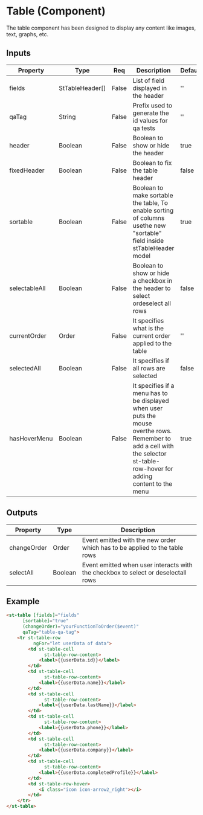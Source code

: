 # Table (Component)

   The table component has been designed to display any content like images, text, graphs, etc.

## Inputs

| Property      | Type            | Req   | Description                                                                                                                                                                  | Default |
| ------------- | --------------- | ----- | ---------------------------------------------------------------------------------------------------------------------------------------------------------------------------- | ------- |
| fields        | StTableHeader[] | False | List of field displayed in the header                                                                                                                                        | ''      |
| qaTag         | String          | False | Prefix used to generate the id values for qa tests                                                                                                                           | ''      |
| header        | Boolean         | False | Boolean to show or hide the header                                                                                                                                           | true    |
| fixedHeader   | Boolean         | False | Boolean to fix the table header                                                                                                                                              | false   |
| sortable      | Boolean         | False | Boolean to make sortable the table, To enable sorting of columns usethe new "sortable" field inside stTableHeader model                                                      | true    |
| selectableAll | Boolean         | False | Boolean to show or hide a checkbox in the header to select ordeselect all rows                                                                                               | false   |
| currentOrder  | Order           | False | It specifies what is the current order applied to the table                                                                                                                  | ''      |
| selectedAll   | Boolean         | False | It specifies if all rows are selected                                                                                                                                        | false   |
| hasHoverMenu  | Boolean         | False | It specifies if a menu has to be displayed when user puts the mouse overthe rows. Remember to add a cell with the selector st-table-row-hover for adding content to the menu | true    |

## Outputs

| Property    | Type    | Description                                                                        |
| ----------- | ------- | ---------------------------------------------------------------------------------- |
| changeOrder | Order   | Event emitted with the new order which has to be applied to the table rows         |
| selectAll   | Boolean | Event emitted  when user interacts with the checkbox to select or deselectall rows |

## Example


```html
<st-table [fields]="fields"
      [sortable]="true"
      (changeOrder)="yourFunctionToOrder($event)"
      qaTag="table-qa-tag">
    <tr st-table-row
          ngFor="let userData of data">
        <td st-table-cell
              st-table-row-content>
            <label>{{userData.id}}</label>
        </td>
        <td st-table-cell
              st-table-row-content>
            <label>{{userData.name}}</label>
        </td>
        <td st-table-cell
              st-table-row-content>
            <label>{{userData.lastName}}</label>
        </td>
        <td st-table-cell
              st-table-row-content>
            <label>{{userData.phone}}</label>
        </td>
        <td st-table-cell
              st-table-row-content>
            <label>{{userData.company}}</label>
        </td>
        <td st-table-cell
              st-table-row-content>
            <label>{{userData.completedProfile}}</label>
        </td>
        <td st-table-row-hover>
            <i class="icon icon-arrow2_right"></i>
        </td>
    </tr>
</st-table>
```

